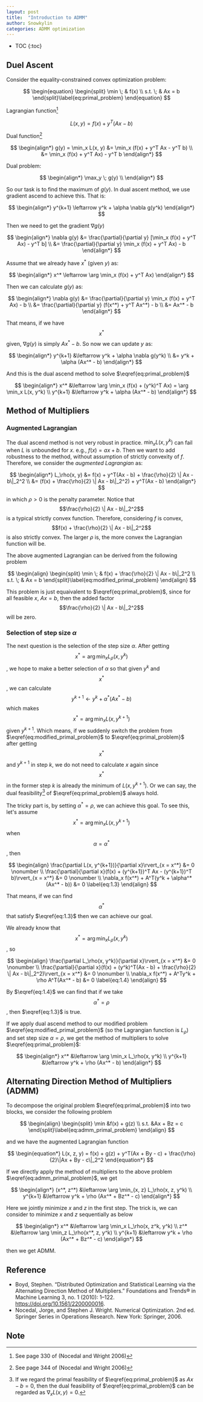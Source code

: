 ```yaml
---
layout: post
title:  "Introduction to ADMM"
author: Snowkylin
categories: ADMM optimization
---
```


<script type="text/x-mathjax-config">

</script>

* TOC
{:toc}

## Duel Ascent

Consider the equality-constrained convex optimization problem:

$$
\begin{equation}
\begin{split}
    \min \; & f(x) \\
    s.t. \; & Ax = b 
\end{split}\label{eq:primal_problem}
\end{equation}
$$

Lagrangian function[^1]

$$
\begin{equation*}
    L(x, y) = f(x) + y^T(Ax - b)
\end{equation*}
$$

Dual function[^2]

$$
\begin{align*}
    g(y) = \min_x L(x, y) &= \min_x (f(x) + y^T Ax - y^T b) \\
    &= \min_x (f(x) + y^T Ax) - y^T b
\end{align*}
$$

Dual problem:

$$
\begin{align*}
    \max_y \; g(y) \\
\end{align*}
$$

So our task is to find the maximum of $g(y)$. In dual ascent method, we use gradient ascend to achieve this. That is:

$$
\begin{align*}
    y^{k+1} \leftarrow y^k + \alpha \nabla g(y^k)
\end{align*}
$$

Then we need to get the gradient $\nabla g(y)$

$$
\begin{align*}
    \nabla g(y) &= \frac{\partial}{\partial y} [\min_x (f(x) + y^T Ax) - y^T b] \\
    &= \frac{\partial}{\partial y} \min_x (f(x) + y^T Ax) - b
\end{align*}
$$

Assume that we already have $x^*$ (given $y$) as:

$$
\begin{align*}
    x^* \leftarrow \arg \min_x (f(x) + y^T Ax)
\end{align*}
$$

Then we can calculate $g(y)$ as:

$$
\begin{align*}
    \nabla g(y) &= \frac{\partial}{\partial y} \min_x (f(x) + y^T Ax) - b \\
    &= \frac{\partial}{\partial y} (f(x^*) + y^T Ax^*) - b \\
    &= Ax^* - b
\end{align*}
$$

That means, if we have $$x^*$$ given, $\nabla g(y)$ is simply $Ax^* - b$. So now we can update $y$ as:

$$
\begin{align*}
    y^{k+1} &\leftarrow y^k + \alpha \nabla g(y^k) \\
    &= y^k + \alpha (Ax^* - b)
\end{align*}
$$

And this is the dual ascend method to solve $\eqref{eq:primal_problem}$

$$
\begin{align*}
    x^* &\leftarrow \arg \min_x (f(x) + (y^k)^T Ax) = \arg \min_x L(x, y^k) \\
    y^{k+1} &\leftarrow y^k + \alpha (Ax^* - b)
\end{align*}
$$

## Method of Multipliers

### Augmented Lagrangian

The dual ascend method is not very robust in practice. $\min_x L(x, y^k)$ can fail when $L$ is unbounded for $x$. e.g., $f(x) = ax + b$. Then we want to add robustness to the method, without assumption of strictly convexity of $f$. Therefore, we consider the *augmented Lagrangian* as:

$$
\begin{align*}
    L_\rho(x, y) &= f(x) + y^T(Ax - b) + \frac{\rho}{2} \| Ax - b\|_2^2 \\
    &= (f(x) + \frac{\rho}{2} \| Ax - b\|_2^2) + y^T(Ax - b)
\end{align*}
$$

in which $\rho > 0$ is the penalty parameter. Notice that $$\frac{\rho}{2} \| Ax - b\|_2^2$$ is a typical strictly convex function. Therefore, considering $f$ is convex, $$f(x) + \frac{\rho}{2} \| Ax - b\|_2^2$$ is also strictly convex. The larger $\rho$ is, the more convex the Lagrangian function will be. 

The above augmented Lagrangian can be derived from the following problem

$$
\begin{align}
\begin{split}
    \min \; & f(x) + \frac{\rho}{2} \| Ax - b\|_2^2 \\
    s.t. \; & Ax = b
\end{split}\label{eq:modified_primal_problem}
\end{align}
$$

This problem is just equaivalent to $\eqref{eq:primal_problem}$, since for all feasible $x$, $Ax = b$, then the added factor $$\frac{\rho}{2} \| Ax - b\|_2^2$$ will be zero.

### Selection of step size $\alpha$

The next question is the selection of the step size $\alpha$. After getting $$x^* = \arg \min_x L_\rho(x, y^k)$$, we hope to make a better selection of $\alpha$ so that given $y^k$ and $$x^*$$, we can calculate $$y^{k+1} \leftarrow y^k + \alpha^* (Ax^* - b)$$ which makes $$x^* = \arg \min_x L(x, y^{k+1})$$ given $y^{k+1}$. Which means, if we suddenly switch the problem from $\eqref{eq:modified_primal_problem}$ to $\eqref{eq:primal_problem}$ after getting $$x^*$$ and $y^{k+1}$ in step $k$, we do not need to calculate $x$ again since $$x^*$$ in the former step $k$ is already the minimum of $L(x, y^{k+1})$. Or we can say, the dual feasibility[^3] of $\eqref{eq:primal_problem}$ always hold.

The tricky part is, by setting $\alpha^* = \rho$, we can achieve this goal. To see this, let's assume $$x^* = \arg \min_x L(x, y^{k+1})$$ when $$\alpha = \alpha^*$$, then

$$
\begin{align}
    \frac{\partial L(x, y^{k+1})}{\partial x}\rvert_{x = x^*} &= 0 \nonumber \\
    \frac{\partial}{\partial x}(f(x) + (y^{k+1})^T Ax - (y^{k+1})^T b)\rvert_{x = x^*} &= 0 \nonumber \\
    \nabla_x f(x^*) + A^T(y^k + \alpha^*(Ax^* - b)) &= 0 \label{eq:1.3}
\end{align}
$$

That means, if we can find $$\alpha^*$$ that satisfy $\eqref{eq:1.3}$ then we can achieve our goal.

We already know that $$x^* = \arg \min_x L_\rho(x, y^k)$$, so

$$
\begin{align}
    \frac{\partial L_\rho(x, y^k)}{\partial x}\rvert_{x = x^*} &= 0 \nonumber \\
    \frac{\partial}{\partial x}(f(x) + (y^k)^T(Ax - b) + \frac{\rho}{2} \| Ax - b\|_2^2)\rvert_{x = x^*} &= 0 \nonumber \\
    \nabla_x f(x^*) + A^Ty^k + \rho A^T(Ax^* - b) &= 0 \label{eq:1.4}
\end{align}
$$

By $\eqref{eq:1.4}$ we can find that if we take $$\alpha^* = \rho$$, then $\eqref{eq:1.3}$ is true.

If we apply dual ascend method to our modified problem $\eqref{eq:modified_primal_problem}$ (so the Lagrangian function is $L_\rho$) and set step size $\alpha = \rho$, we get the method of multipliers to solve $\eqref{eq:primal_problem}$:

$$
\begin{align*}
    x^* &\leftarrow \arg \min_x L_\rho(x, y^k) \\
    y^{k+1} &\leftarrow y^k + \rho (Ax^* - b)
\end{align*}
$$

## Alternating Direction Method of Multipliers (ADMM)

To decompose the original problem $\eqref{eq:primal_problem}$ into two blocks, we consider the following problem

$$
\begin{align}
\begin{split}
    \min &f(x) + g(z) \\
    s.t. &Ax + Bz = c
\end{split}\label{eq:admm_primal_problem}
\end{align}
$$

and we have the augmented Lagrangian function

$$
\begin{equation*}
    L(x, z, y) = f(x) + g(z) + y^T(Ax + By - c) + \frac{\rho}{2}\|Ax + By - c\|_2^2
\end{equation*}
$$

If we directly apply the method of multipliers to the above problem $\eqref{eq:admm_primal_problem}$, we get

$$
\begin{align*}
    (x^*, z^*) &\leftarrow \arg \min_{x, z} L_\rho(x, z, y^k) \\
    y^{k+1} &\leftarrow y^k + \rho (Ax^* + Bz^* - c)
\end{align*}
$$

Here we jointly minimize $x$ and $z$ in the first step. The trick is, we can consider to minimize $x$ and $z$ sequentially as below

$$
\begin{align*}
    x^* &\leftarrow \arg \min_x L_\rho(x, z^k, y^k) \\
    z^* &\leftarrow \arg \min_z L_\rho(x^*, z, y^k) \\
    y^{k+1} &\leftarrow y^k + \rho (Ax^* + Bz^* - c)
\end{align*}
$$

then we get ADMM.

## Reference

* Boyd, Stephen. “Distributed Optimization and Statistical Learning via the Alternating Direction Method of Multipliers.” Foundations and Trends® in Machine Learning 3, no. 1 (2010): 1–122. <https://doi.org/10.1561/2200000016>.
* Nocedal, Jorge, and Stephen J. Wright. Numerical Optimization. 2nd ed. Springer Series in Operations Research. New York: Springer, 2006.

## Note

[^1]: See page 330 of (Nocedal and Wright 2006)
[^2]: See page 344 of (Nocedal and Wright 2006)
[^3]: If we regard the primal feasibility of $\eqref{eq:primal_problem}$ as $Ax - b = 0$, then the dual feasibility of $\eqref{eq:primal_problem}$ can be regarded as $\nabla_x L(x, y) = 0$.





